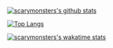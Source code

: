 [![scarymonsters's github stats](https://github-readme-stats.vercel.app/api?username=scarymonsters&show_icons=true&theme=gruvbox)](https://github.com/scarymonsters/github-readme-stats)

[![Top Langs](https://github-readme-stats.vercel.app/api/top-langs/?username=scarymonsters&layout=compact)](https://github.com/scarymonsters/github-readme-stats)

[![scarymonsters's wakatime stats](https://github-readme-stats.vercel.app/api/wakatime?username=scarymonsters)](https://github.com/scarymonsters/github-readme-stats)
